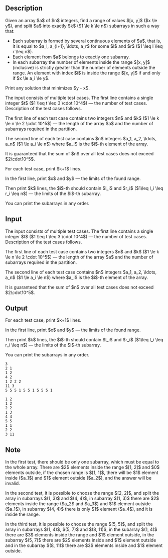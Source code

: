 ## Description

<div><p>Given an array $a$ of $n$ integers, find a range of values $[x, y]$ ($x \le y$), and split $a$ into <span class="tex-font-style-bf">exactly</span> $k$ ($1 \le k \le n$) subarrays in such a way that:</p><ul> <li> Each subarray is formed by several continuous elements of $a$, that is, it is equal to $a_l, a_{l+1}, \ldots, a_r$ for some $l$ and $r$ ($1 \leq l \leq r \leq n$). </li><li> Each element from $a$ belongs to exactly one subarray. </li><li> In each subarray the number of elements inside the range $[x, y]$ (inclusive) is <span class="tex-font-style-bf">strictly greater</span> than the number of elements outside the range. An element with index $i$ is inside the range $[x, y]$ if and only if $x \le a_i \le y$. </li></ul> <p>Print any solution that minimizes $y - x$.</p></div><div class="input-specification"><p>The input consists of multiple test cases. The first line contains a single integer $t$ ($1 \leq t \leq 3 \cdot 10^4$) — the number of test cases. Description of the test cases follows.</p><p>The first line of each test case contains two integers $n$ and $k$ ($1 \le k \le n \le 2 \cdot 10^5$) — the length of the array $a$ and the number of subarrays required in the partition.</p><p>The second line of each test case contains $n$ integers $a_1, a_2, \ldots, a_n$ ($1 \le a_i \le n$) where $a_i$ is the $i$-th element of the array.</p><p>It is guaranteed that the sum of $n$ over all test cases does not exceed $2\cdot10^5$.</p></div><div class="output-specification"><p>For each test case, print $k+1$ lines.</p><p>In the first line, print $x$ and $y$ — the limits of the found range.</p><p>Then print $k$ lines, the $i$-th should contain $l_i$ and $r_i$ ($1\leq l_i \leq r_i \leq n$) — the limits of the $i$-th subarray.</p><p>You can print the subarrays in any order.</p></div>

## Input

<p>The input consists of multiple test cases. The first line contains a single integer $t$ ($1 \leq t \leq 3 \cdot 10^4$) — the number of test cases. Description of the test cases follows.</p><p>The first line of each test case contains two integers $n$ and $k$ ($1 \le k \le n \le 2 \cdot 10^5$) — the length of the array $a$ and the number of subarrays required in the partition.</p><p>The second line of each test case contains $n$ integers $a_1, a_2, \ldots, a_n$ ($1 \le a_i \le n$) where $a_i$ is the $i$-th element of the array.</p><p>It is guaranteed that the sum of $n$ over all test cases does not exceed $2\cdot10^5$.</p>

## Output

<p>For each test case, print $k+1$ lines.</p><p>In the first line, print $x$ and $y$ — the limits of the found range.</p><p>Then print $k$ lines, the $i$-th should contain $l_i$ and $r_i$ ($1\leq l_i \leq r_i \leq n$) — the limits of the $i$-th subarray.</p><p>You can print the subarrays in any order.</p>





```input1
3
2 1
1 2
4 2
1 2 2 2
11 3
5 5 5 1 5 5 1 5 5 5 1
```




```output1
1 2
1 2
2 2
1 3
4 4
5 5
1 1
2 2
3 11
```



## Note

<p>In the first test, there should be only one subarray, which must be equal to the whole array. There are $2$ elements inside the range $[1, 2]$ and $0$ elements outside, if the chosen range is $[1, 1]$, there will be $1$ element inside ($a_1$) and $1$ element outside ($a_2$), and the answer will be invalid.</p><p>In the second test, it is possible to choose the range $[2, 2]$, and split the array in subarrays $(1, 3)$ and $(4, 4)$, in subarray $(1, 3)$ there are $2$ elements inside the range ($a_2$ and $a_3$) and $1$ element outside ($a_1$), in subarray $(4, 4)$ there is only $1$ element ($a_4$), and it is inside the range.</p><p>In the third test, it is possible to choose the range $[5, 5]$, and split the array in subarrays $(1, 4)$, $(5, 7)$ and $(8, 11)$, in the subarray $(1, 4)$ there are $3$ elements inside the range and $1$ element outside, in the subarray $(5, 7)$ there are $2$ elements inside and $1$ element outside and in the subarray $(8, 11)$ there are $3$ elements inside and $1$ element outside.</p>
